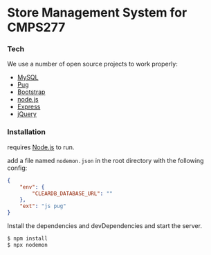 # Store Management System for CMPS277
### Tech

We use a number of open source projects to work properly:
* [MySQL]
* [Pug] 
* [Bootstrap]
* [node.js]
* [Express]
* [jQuery]

### Installation
requires [Node.js](https://nodejs.org/) to run.

add a file named `nodemon.json` in the root directory with the following config:
```json
{
    "env": {
        "CLEARDB_DATABASE_URL": ""
    },
    "ext": "js pug"
}
```

Install the dependencies and devDependencies and start the server.

```sh
$ npm install
$ npx nodemon
```

   [MySQL]: <http://mysql.com>
   [Pug]: <http://pugjs.org>
   [node.js]: <http://nodejs.org>
   [Bootstrap]: <http://twitter.github.com/bootstrap/>
   [jQuery]: <http://jquery.com>
   [express]: <http://expressjs.com>
